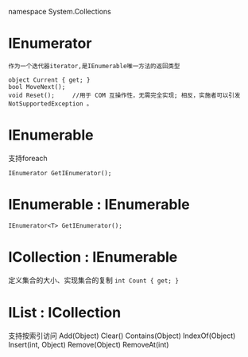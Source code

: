 namespace System.Collections
# IEnumerator
    作为一个迭代器iterator,是IEnumerable唯一方法的返回类型
```CSharp
object Current { get; }
bool MoveNext();
void Reset();     //用于 COM 互操作性，无需完全实现; 相反，实施者可以引发 NotSupportedException 。
```
# IEnumerable
支持foreach
```CSharp
IEnumerator GetIEnumerator();
```
# IEnumerable<T> : IEnumerable
`IEnumerator<T> GetIEnumerator();`
# ICollection : IEnumerable
定义集合的大小、实现集合的复制
`int Count { get; }`
# IList : ICollection
支持按索引访问
Add(Object)
Clear()
Contains(Object)
IndexOf(Object)
Insert(int, Object)
Remove(Object)
RemoveAt(int)
